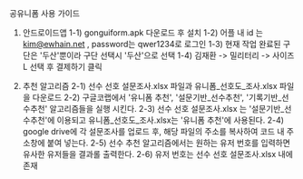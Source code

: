공유니폼 사용 가이드

1. 안드로이드앱
1-1) gonguiform.apk 다운로드 후 설치
1-2) 어플 내 id 는 kim@ewhain.net , password는 qwer1234로 로그인
1-3) 현재 작업 완료된 구단은 '두산'뿐이라 구단 선택시 '두산'으로 선택
1-4) 김재환 -> 밀리터리 -> 사이즈 L 선택 후 결제하기 클릭


2. 추천 알고리즘
2-1) 선수 선호 설문조사.xlsx 파일과 유니폼_선호도_조사.xlsx 파일을 다운로드
2-2) 구글코랩에서 '유니폼 추천', '설문기반_선수추천', '기록기반_선수추천' 알고리즘들을 실행 시킨다.
2-3) 선수 선호 설문조사.xlsx 는 '설문기반_선수추천'에 이용되고 유니폼_선호도_조사.xlsx는 '유니폼 추천'에 사용된다.
2-4) google drive에 각 설문조사를 업로드 후, 해당 파일의 주소를 복사하여 코드 내 주소창에 붙여 넣는다.
2-5) 선수 추천 알고리즘에서는 원하는 유저 번호를 입력하면 유사한 유저들을 결과롤 출력한다.
2-6) 유저 번호는 선수 선호 설문조사.xlsx 내에 존재
  

